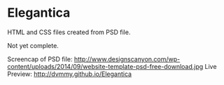 # Elegantica
HTML and CSS files created from PSD file.

Not yet complete.

Screencap of PSD file: http://www.designscanyon.com/wp-content/uploads/2014/09/website-template-psd-free-download.jpg
Live Preview: http://dvmmy.github.io/Elegantica

